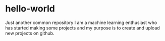 # hello-world
Just another common repository
I am a machine learning enthusiast who has started making some projects and my purpose is to create and upload new projects on github.
